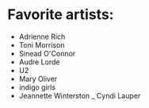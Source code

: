 # Favorite artists:
- Adrienne Rich
- Toni Morrison
- Sinead O'Connor
- Audre Lorde
- U2
- Mary Oliver
- indigo girls
- Jeannette Winterston
_ Cyndi Lauper
